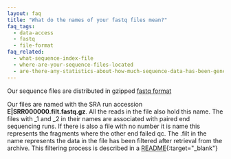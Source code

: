 ```yaml
---
layout: faq
title: "What do the names of your fastq files mean?"
faq_tags:
  - data-access
  - fastq
  - file-format
faq_related:
  - what-sequence-index-file
  - where-are-your-sequence-files-located
  - are-there-any-statistics-about-how-much-sequence-data-has-been-generated-project
---
```

                    
Our sequence files are distributed in gzipped [fastq format](http://en.wikipedia.org/wiki/Fastq)

Our files are named with the SRA run accession **E|SRR000000.filt.fastq.gz**. All the reads in the file also hold this name. The files with _1 and _2 in their names are associated with paired end sequencing runs. If there is also a file with no number it is name this represents the fragments where the other end failed qc. The .filt in the name represents the data in the file has been filtered after retrieval from the archive. This filtering process is described in a [README](ftp://ftp.1000genomes.ebi.ac.uk/vol1/ftp/README.sequence_data){:target="_blank"}
